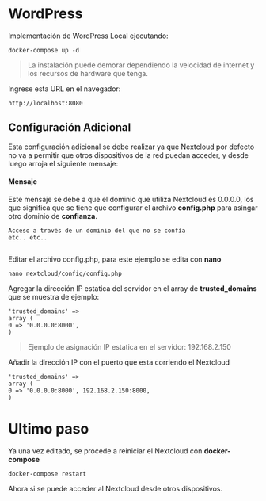 # WordPress

Implementación de WordPress Local ejecutando:  

~~~
docker-compose up -d
~~~

> La instalación puede demorar dependiendo la velocidad de internet y los recursos de hardware que tenga.

Ingrese esta URL en el navegador:
~~~
http://localhost:8080
~~~

## Configuración Adicional
Esta configuración adicional se debe realizar ya que Nextcloud por defecto no va a permitir que otros dispositivos de la red puedan acceder, y desde luego arroja el siguiente mensaje:  

#### Mensaje
Este mensaje se debe a que el dominio que utiliza Nextcloud es 0.0.0.0, los que significa que se tiene que configurar el archivo __config.php__ para asingar otro dominio de __confianza__.
~~~
Acceso a través de un dominio del que no se confía
etc.. etc..


~~~

Editar el archivo config.php, para este ejemplo se edita con __nano__ 

~~~
nano nextcloud/config/config.php
~~~

Agregar la dirección IP estatica del servidor en el array de __trusted_domains__ que se muestra de ejemplo:  
~~~
'trusted_domains' =>
array (
0 => '0.0.0.0:8000',
)
~~~
> Ejemplo de asignación IP estatica en el servidor: 192.168.2.150  

Añadir la dirección IP con el puerto que esta corriendo el Nextcloud
~~~
'trusted_domains' =>
array (
0 => '0.0.0.0:8000', 192.168.2.150:8000,
)
~~~

# Ultimo paso
Ya una vez editado, se procede a reiniciar el Nextcloud con __docker-compose__

~~~
docker-compose restart
~~~

Ahora si se puede acceder al Nextcloud desde otros dispositivos.
